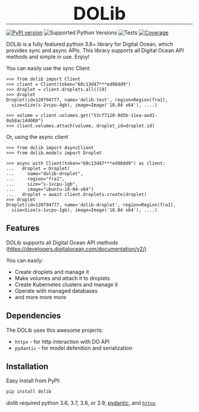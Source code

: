 <h1 align="center" style="font-size: 3rem; margin: -15px 0">
DOLib
</h1>

---

[![PyPI version](https://badge.fury.io/py/dolib.svg)](https://badge.fury.io/py/dolib)
![Supported Python Versions](https://img.shields.io/pypi/pyversions/dolib)
![Tests](https://github.com/geraxe/dolib/workflows/Tests/badge.svg)
[![Coverage](https://codecov.io/gh/geraxe/dolib/branch/master/graph/badge.svg)](https://codecov.io/gh/geraxe/dolib)


DOLib is a fully featured python 3.6+ library for Digital Ocean, which provides sync and async APIs. This library supports all Digital Ocean API methods and simple in use. Enjoy!

You can easily use the sync Client

```pycon
>>> from dolib import Client
>>> client = Client(token="60c13d47***ed98dd9")
>>> droplet = client.droplets.all()[0]
>>> droplet
Droplet(id=120794777, name='dolib-test', region=Region(fra1),
  size=Size(s-2vcpu-4gb), image=Image('18.04 x64'), ....)

>>> volume = client.volumes.get("53cf7120-9d5b-11ea-aed1-0a58ac14d008")
>>> client.volumes.attach(volume, droplet_id=droplet.id)
```

Or, using the async client

```pycon
>>> from dolib import AsyncClient
>>> from dolib.models import Droplet

>>> async with Client(token="60c13d47***ed98dd9") as client:
...   droplet = Droplet(
...     name="dolib-droplet",
...     region="fra1",
...     size="s-1vcpu-1gb",
...     image="ubuntu-18-04-x64")
...   droplet = await client.droplets.create(droplet)
>>> droplet
Droplet(id=120794777, name='dolib-droplet', region=Region(fra1),
  size=Size(s-1vcpu-1gb), image=Image('18.04 x64'), ....)
```


## Features

DOLib supports all Digital Ocean API methods (https://developers.digitalocean.com/documentation/v2/)

You can easily:

* Create droplets and manage it
* Make volumes and attach it to droplets
* Create Kubernetes clusters and manage it
* Operate with managed databases
* and more more more

## Dependencies

The DOLib uses this awesome projects:

* `httpx` - for http interaction with DO API
* `pydantic` - for model defenition and serialization


## Installation

Easy install from PyPI:

```bash
pip install dolib
```

*dolib* required python 3.6, 3.7, 3.8, or 3.9, [pydantic](https://pypi.org/project/pydantic/), and
[`httpx`](https://pypi.org/project/httpx/)
